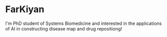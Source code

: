 # FarKiyan
I'm PhD student of Systems Biomedicine and interested in the applications of AI in constructing disease map and drug repositiong!
